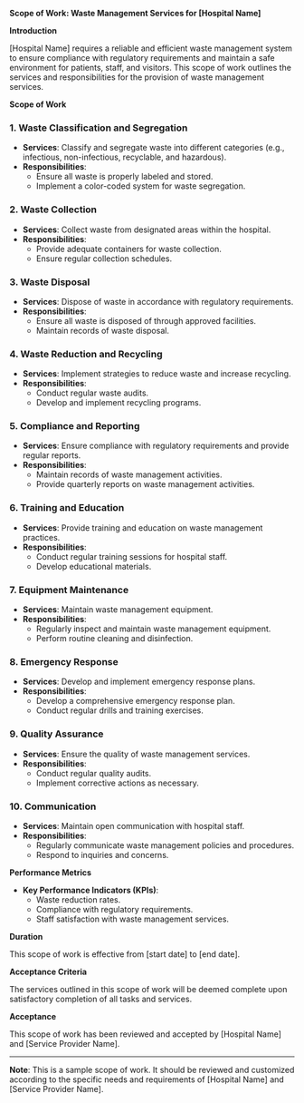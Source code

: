 **Scope of Work: Waste Management Services for [Hospital Name]**

**Introduction**

[Hospital Name] requires a reliable and efficient waste management system to ensure compliance with regulatory requirements and maintain a safe environment for patients, staff, and visitors. This scope of work outlines the services and responsibilities for the provision of waste management services.

**Scope of Work**

### 1. **Waste Classification and Segregation**

- **Services**: Classify and segregate waste into different categories (e.g., infectious, non-infectious, recyclable, and hazardous).
- **Responsibilities**:
  - Ensure all waste is properly labeled and stored.
  - Implement a color-coded system for waste segregation.

### 2. **Waste Collection**

- **Services**: Collect waste from designated areas within the hospital.
- **Responsibilities**:
  - Provide adequate containers for waste collection.
  - Ensure regular collection schedules.

### 3. **Waste Disposal**

- **Services**: Dispose of waste in accordance with regulatory requirements.
- **Responsibilities**:
  - Ensure all waste is disposed of through approved facilities.
  - Maintain records of waste disposal.

### 4. **Waste Reduction and Recycling**

- **Services**: Implement strategies to reduce waste and increase recycling.
- **Responsibilities**:
  - Conduct regular waste audits.
  - Develop and implement recycling programs.

### 5. **Compliance and Reporting**

- **Services**: Ensure compliance with regulatory requirements and provide regular reports.
- **Responsibilities**:
  - Maintain records of waste management activities.
  - Provide quarterly reports on waste management activities.

### 6. **Training and Education**

- **Services**: Provide training and education on waste management practices.
- **Responsibilities**:
  - Conduct regular training sessions for hospital staff.
  - Develop educational materials.

### 7. **Equipment Maintenance**

- **Services**: Maintain waste management equipment.
- **Responsibilities**:
  - Regularly inspect and maintain waste management equipment.
  - Perform routine cleaning and disinfection.

### 8. **Emergency Response**

- **Services**: Develop and implement emergency response plans.
- **Responsibilities**:
  - Develop a comprehensive emergency response plan.
  - Conduct regular drills and training exercises.

### 9. **Quality Assurance**

- **Services**: Ensure the quality of waste management services.
- **Responsibilities**:
  - Conduct regular quality audits.
  - Implement corrective actions as necessary.

### 10. **Communication**

- **Services**: Maintain open communication with hospital staff.
- **Responsibilities**:
  - Regularly communicate waste management policies and procedures.
  - Respond to inquiries and concerns.

**Performance Metrics**

- **Key Performance Indicators (KPIs)**:
  - Waste reduction rates.
  - Compliance with regulatory requirements.
  - Staff satisfaction with waste management services.

**Duration**

This scope of work is effective from [start date] to [end date].

**Acceptance Criteria**

The services outlined in this scope of work will be deemed complete upon satisfactory completion of all tasks and services.

**Acceptance**

This scope of work has been reviewed and accepted by [Hospital Name] and [Service Provider Name].

---

**Note**: This is a sample scope of work. It should be reviewed and customized according to the specific needs and requirements of [Hospital Name] and [Service Provider Name].